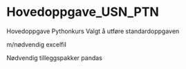 # Hovedoppgave_USN_PTN
Hovedoppgave Pythonkurs
Valgt å utføre standardoppgaven

m/nødvendig excelfil

Nødvendig tilleggspakker
pandas

